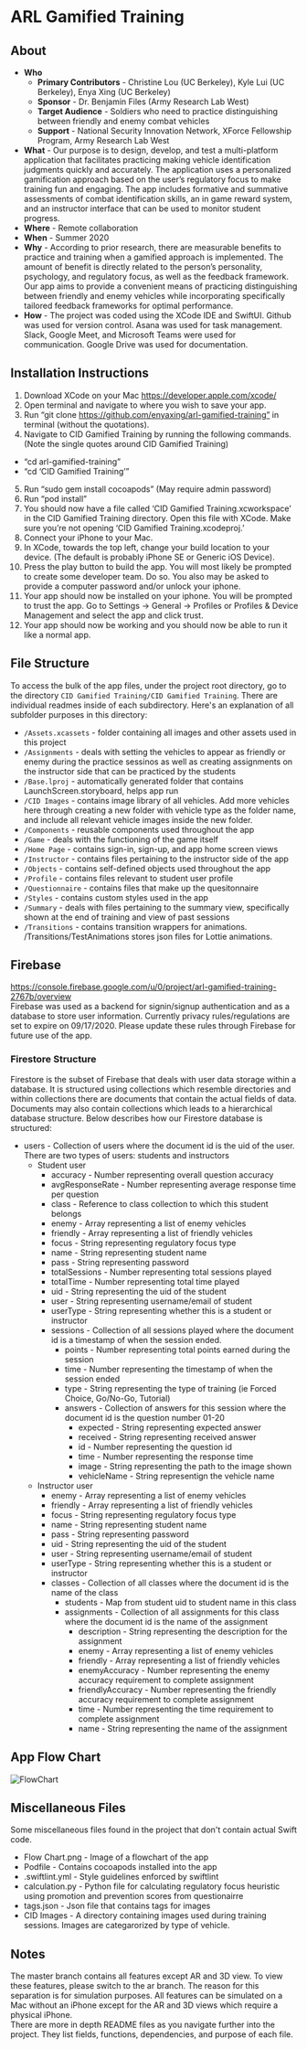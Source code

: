 # ARL Gamified Training

## About
 - **Who**
   - **Primary Contributors** - Christine Lou (UC Berkeley), Kyle Lui (UC Berkeley), Enya Xing (UC Berkeley)
   - **Sponsor** - Dr. Benjamin Files (Army Research Lab West)
   - **Target Audience** - Soldiers who need to practice distinguishing between friendly and enemy combat vehicles
   - **Support** - National Security Innovation Network, XForce Fellowship Program, Army Research Lab West
 - **What** - Our purpose is to design, develop, and test a multi-platform application that facilitates practicing making vehicle identification judgments quickly and accurately. The application uses a personalized gamification approach based on the user’s regulatory focus to make training fun and engaging.  The app includes formative and summative assessments of combat identification skills, an in game reward system, and an instructor interface that can be used to monitor student progress.
 - **Where** - Remote collaboration
 - **When** - Summer 2020
 - **Why** - According to prior research, there are measurable benefits to practice and training when a gamified approach is implemented.  The amount of benefit is directly related to the person’s personality, psychology, and regulatory focus, as well as the feedback framework.  Our app aims to provide a convenient means of practicing distinguishing between friendly and enemy vehicles while incorporating specifically tailored feedback frameworks for optimal performance.
 - **How** - The project was coded using the XCode IDE and SwiftUI.  Github was used for version control.  Asana was used for task management.  Slack, Google Meet, and Microsoft Teams were used for communication.  Google Drive was used for documentation.

## Installation Instructions

1. Download XCode on your Mac https://developer.apple.com/xcode/
2. Open terminal and navigate to where you wish to save your app.
3. Run “git clone https://github.com/enyaxing/arl-gamified-training” in terminal (without the quotations).
4. Navigate to CID Gamified Training by running the following commands. (Note the single quotes around CID Gamified Training)
  - “cd arl-gamified-training”
  - “cd ‘CID Gamified Training’”
5. Run “sudo gem install cocoapods” (May require admin password)
6. Run “pod install”
7. You should now have a file called ‘CID Gamified Training.xcworkspace’ in the CID Gamified Training directory.  Open this file with XCode.  Make sure you’re not opening ‘CID Gamified Training.xcodeproj.’
8. Connect your iPhone to your Mac.
9. In XCode, towards the top left, change your build location to your device.  (The default is probably iPhone SE or Generic iOS Device).
10. Press the play button to build the app.  You will most likely be prompted to create some developer team.  Do so.  You also may be asked to provide a computer password and/or unlock your iphone.
11. Your app should now be installed on your iphone.  You will be prompted to trust the app.  Go to Settings -> General -> Profiles or Profiles & Device Management and select the app and click trust.
12. Your app should now be working and you should now be able to run it like a normal app.

## File Structure 
To access the bulk of the app files, under the project root directory, go to the directory `CID Gamified Training/CID Gamified Training`. There are individual readmes inside of each subdirectory. Here's an explanation of all subfolder purposes in this directory: 
- `/Assets.xcassets` - folder containing all images and other assets used in this project
- `/Assignments` - deals with setting the vehicles to appear as friendly or enemy during the practice sessinos as well as creating assignments on the instructor side that can be practiced by the students
- `/Base.lproj` - automatically generated folder that contains LaunchScreen.storyboard, helps app run
- `/CID Images` - contains image library of all vehicles. Add more vehicles here through creating a new folder with vehicle type as the folder name, and include all relevant vehicle images inside the new folder. 
- `/Components` - reusable components used throughout the app
- `/Game` - deals with the functioning of the game itself
- `/Home Page` - contains sign-in, sign-up, and app home screen views
- `/Instructor` - contains files pertaining to the instructor side of the app
- `/Objects` - contains self-defined objects used throughout the app
- `/Profile` - contains files relevant to student user profile
 - `/Questionnaire` - contains files that make up the quesitonnaire 
 - `/Styles` - contains custom styles used in the app
 - `/Summary` - deals with files pertaining to the summary view, specifically shown at the end of training and view of past sessions
 - `/Transitions` - contains transition wrappers for animations. /Transitions/TestAnimations stores json files for Lottie animations.


## Firebase
https://console.firebase.google.com/u/0/project/arl-gamified-training-2767b/overview  
Firebase was used as a backend for signin/signup authentication and as a database to store user information.  Currently privacy rules/regulations are set to expire on 09/17/2020.  Please update these rules through Firebase for future use of the app.

### Firestore Structure
Firestore is the subset of Firebase that deals with user data storage within a database.  It is structured using collections which resemble directories and within collections there are documents that contain the actual fields of data.  Documents may also contain collections which leads to a hierarchical database structure.  Below describes how our Firestore database is structured:

 - users - Collection of users where the document id is the uid of the user.  There are two types of users: students and instructors
   - Student user
     - accuracy - Number representing overall question accuracy
     - avgResponseRate - Number representing average response time per question
     - class - Reference to class collection to which this student belongs
     - enemy - Array representing a list of enemy vehicles
     - friendly - Array representing a list of friendly vehicles
     - focus - String representing regulatory focus type
     - name - String representing student name
     - pass - String representing password
     - totalSessions - Number representing total sessions played
     - totalTime - Number representing total time played
     - uid - String representing the uid of the student
     - user - String representing username/email of student
     - userType - String representing whether this is a student or instructor
     - sessions - Collection of all sessions played where the document id is a timestamp of when the session ended.
       - points - Number representing total points earned during the session
       - time - Number representing the timestamp of when the session ended
       - type - String representing the type of training (ie Forced Choice, Go/No-Go, Tutorial)
       - answers - Collection of answers for this session where the document id is the question number 01-20
         - expected - String representing expected answer
         - received - String representing received answer
         - id - Number representing the question id
         - time - Number representing the response time
         - image - String representing the path to the image shown
         - vehicleName - String representign the vehicle name
   - Instructor user
     - enemy - Array representing a list of enemy vehicles
     - friendly - Array representing a list of friendly vehicles
     - focus - String representing regulatory focus type
     - name - String representing student name
     - pass - String representing password
     - uid - String representing the uid of the student
     - user - String representing username/email of student
     - userType - String representing whether this is a student or instructor
     - classes - Collection of all classes where the document id is the name of the class
       - students - Map from student uid to student name in this class
       - assignments - Collection of all assignments for this class where the document id is the name of the assignment
         - description - String representing the description for the assignment
         - enemy - Array representing a list of enemy vehicles
         - friendly - Array representing a list of friendly vehicles
         - enemyAccuracy - Number representing the enemy accuracy requirement to complete assignment
         - friendlyAccuracy - Number representing the friendly accuracy requirement to complete assignment
         - time - Number representing the time requirement to complete assignment
         - name - String representing the name of the assignment

## App Flow Chart
![FlowChart](https://github.com/enyaxing/arl-gamified-training/blob/master/Flow%20Chart.png)

## Miscellaneous Files
Some miscellaneous files found in the project that don't contain actual Swift code.
 - Flow Chart.png - Image of a flowchart of the app
 - Podfile - Contains cocoapods installed into the app
 - .swiftlint.yml - Style guidelines enforced by swiftlint
 - calculation.py - Python file for calculating regulatory focus heuristic using promotion and prevention scores from questionairre
 - tags.json - Json file that contains tags for images
 - CID Images - A directory containing images used during training sessions.  Images are categarorized by type of vehicle.

## Notes
The master branch contains all features except AR and 3D view.  To view these features, please switch to the ar branch.  The reason for this separation is for simulation purposes.  All features can be simulated on a Mac without an iPhone except for the AR and 3D views which require a physical iPhone.  
There are more in depth README files as you navigate further into the project.  They list fields, functions, dependencies, and purpose of each file.
